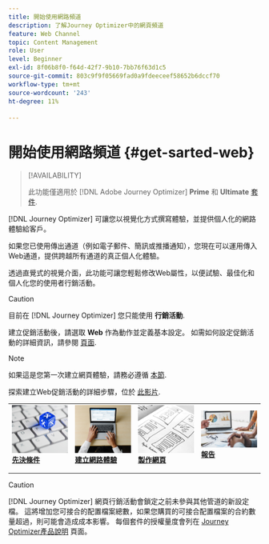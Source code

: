 ```yaml
---
title: 開始使用網路頻道
description: 了解Journey Optimizer中的網頁頻道
feature: Web Channel
topic: Content Management
role: User
level: Beginner
exl-id: 8f06b8f0-f64d-42f7-9b10-7bb76f63d1c5
source-git-commit: 803c9f9f05669fad0a9fdeeceef58652b6dccf70
workflow-type: tm+mt
source-wordcount: '243'
ht-degree: 11%

---
```


# 開始使用網路頻道 {#get-sarted-web}

>[!AVAILABILITY]
>
>此功能僅適用於 [!DNL Adobe Journey Optimizer] **Prime** 和 **Ultimate** [套件](https://helpx.adobe.com/tw/legal/product-descriptions/adobe-journey-optimizer.html).

[!DNL Journey Optimizer] 可讓您以視覺化方式撰寫體驗，並提供個人化的網路體驗給客戶。

如果您已使用傳出通道（例如電子郵件、簡訊或推播通知），您現在可以運用傳入Web通道，提供跨越所有通道的真正個人化體驗。

透過直覺式的視覺介面，此功能可讓您輕鬆修改Web屬性，以便試驗、最佳化和個人化您的使用者行銷活動。

>[!CAUTION]
>
>目前在 [!DNL Journey Optimizer] 您只能使用 **行銷活動**.

建立促銷活動後，請選取 **Web** 作為動作並定義基本設定。 如需如何設定促銷活動的詳細資訊，請參閱 [頁面](../campaigns/create-campaign.md#configure).

>[!NOTE]
>
>如果這是您第一次建立網頁體驗，請務必遵循 [本節](web-prerequisites.md).

探索建立Web促銷活動的詳細步驟，位於 [此影片](create-web.md#video).

<table style="table-layout:fixed"><tr style="border: 0;">
<td>
<a href="web-prerequisites.md">
<img alt="銷售機會" src="../assets/do-not-localize/web-prerequisites.jpg">
</a>
<div><a href="web-prerequisites.md"><strong>先決條件</strong>
</div>
<p>
</td>
<td>
<a href="create-web.md">
<img alt="不頻繁" src="../assets/do-not-localize/web-create.jpg">
</a>
<div>
<a href="create-web.md"><strong>建立網路體驗</strong></a>
</div>
<p></td>
<td>
<a href="author-web.md">
<img alt="驗證" src="../assets/do-not-localize/web-design.jpg">
</a>
<div>
<a href="author-web.md"><strong>製作網頁</strong></a>
</div>
<p>
</td>
<td>
<a href="../reports/campaign-global-report.md#web-tab.md">
<img alt="驗證" src="../assets/do-not-localize/web-reporting.jpg">
</a>
<div>
<a href="../reports/campaign-global-report.md#web-tab"><strong>報告</strong></a>
</div>
<p>
</td>
</tr></table>

>[!CAUTION]
>
>[!DNL Journey Optimizer] 網頁行銷活動會鎖定之前未參與其他管道的新設定檔。 這將增加您可接合的配置檔案總數，如果您購買的可接合配置檔案的合約數量超過，則可能會造成成本影響。 每個套件的授權量度會列在 [Journey Optimizer產品說明](https://helpx.adobe.com/tw/legal/product-descriptions/adobe-journey-optimizer.html) 頁面。


